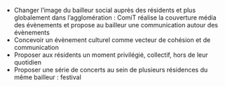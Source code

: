 - Changer l’image du bailleur social auprès des résidents et plus globalement dans l’agglomération : ComiT réalise la couverture média des évènements et propose au bailleur une communication autour des évènements
- Concevoir un évènement culturel comme vecteur de cohésion et de communication
- Proposer aux résidents un moment privilégié, collectif, hors de leur quotidien
- Proposer une série de concerts au sein de plusieurs résidences du même bailleur : festival